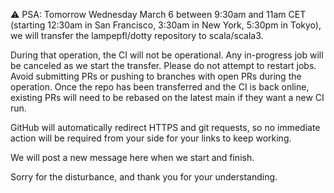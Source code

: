 :warning: PSA: Tomorrow Wednesday March 6 between 9:30am and 11am CET (starting 12:30am in San Francisco, 3:30am in New York, 5:30pm in Tokyo), we will transfer the lampepfl/dotty repository to scala/scala3.

During that operation, the CI will not be operational. Any in-progress job will be canceled as we start the transfer. Please do not attempt to restart jobs. Avoid submitting PRs or pushing to branches with open PRs during the operation. Once the repo has been transferred and the CI is back online, existing PRs will need to be rebased on the latest main if they want a new CI run.

GitHub will automatically redirect HTTPS and git requests, so no immediate action will be required from your side for your links to keep working.

We will post a new message here when we start and finish.

Sorry for the disturbance, and thank you for your understanding.